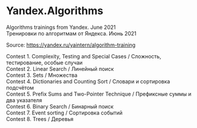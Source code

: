 # Yandex.Algorithms
Algorithms trainings from Yandex. June 2021  
Тренировки по алгоритмам от Яндекса. Июнь 2021

Source: https://yandex.ru/yaintern/algorithm-training

Contest 1. Complexity, Testing and Special Cases / Сложность, тестирование, особые случаи  
Contest 2. Linear Search / Линейный поиск  
Contest 3. Sets / Множества  
Contest 4. Dictionaries and Counting Sort / Словари и сортировка подсчётом  
Contest 5. Prefix Sums and Two-Pointer Technique / Префиксные суммы и два указателя  
Contest 6. Binary Search / Бинарный поиск  
Contest 7. Event sorting / Сортировка событий  
Contest 8. Trees / Деревья
